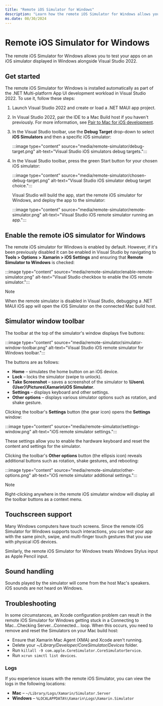 ```yaml
---
title: "Remote iOS Simulator for Windows"
description: "Learn how the remote iOS Simulator for Windows allows you to test your apps on an iOS simulator displayed in Windows alongside Visual Studio 2022."
ms.date: 08/30/2024
---
```


# Remote iOS Simulator for Windows

The remote iOS Simulator for Windows allows you to test your apps on an iOS simulator displayed in Windows alongside Visual Studio 2022.

## Get started

The remote iOS Simulator for Windows is installed automatically as part of the .NET Multi-platform App UI development workload in Visual Studio 2022. To use it, follow these steps:

1. Launch Visual Studio 2022 and create or load a .NET MAUI app project.
1. In Visual Studio 2022, pair the IDE to a Mac Build host if you haven't previously. For more information, see [Pair to Mac for iOS development](pair-to-mac.md).
1. In the Visual Studio toolbar, use the **Debug Target** drop-down to select **iOS Simulators** and then a specific iOS simulator:

    :::image type="content" source="media/remote-simulator/debug-target.png" alt-text="Visual Studio iOS simulators debug targets.":::

1. In the Visual Studio toolbar, press the green Start button for your chosen iOS simulator:

    :::image type="content" source="media/remote-simulator/chosen-debug-target.png" alt-text="Visual Studio iOS simulator debug target choice.":::

    Visual Studio will build the app, start the remote iOS simulator for Windows, and deploy the app to the simulator:

    :::image type="content" source="media/remote-simulator/remote-simulator.png" alt-text="Visual Studio iOS remote simulator running an app.":::

## Enable the remote iOS simulator for Windows

The remote iOS simulator for Windows is enabled by default. However, if it's been previously disabled it can be enabled in Visual Studio by navigating to **Tools > Options > Xamarin > iOS Settings** and ensuring that **Remote Simulator to Windows** is checked:

:::image type="content" source="media/remote-simulator/enable-remote-simulator.png" alt-text="Visual Studio checkbox to enable the iOS remote simulator.":::

> [!NOTE]
> When the remote simulator is disabled in Visual Studio, debugging a .NET MAUI iOS app will open the iOS Simulator on the connected Mac build host.

## Simulator window toolbar

The toolbar at the top of the simulator's window displays five buttons:

:::image type="content" source="media/remote-simulator/simulator-window-toolbar.png" alt-text="Visual Studio iOS remote simulator for Windows toolbar.":::

The buttons are as follows:

- **Home** – simulates the home button on an iOS device.
- **Lock** – locks the simulator (swipe to unlock).
- **Take Screenshot** – saves a screenshot of the simulator to **\Users\\{User}\Pictures\Xamarin\iOS Simulator**.
- **Settings** – displays keyboard and other settings.
- **Other options** – displays various simulator options such as rotation, and shake gesture.

Clicking the toolbar's **Settings** button (the gear icon) opens the **Settings** window:

:::image type="content" source="media/remote-simulator/settings-window.png" alt-text="iOS remote simulator settings.":::

These settings allow you to enable the hardware keyboard and reset the content and settings for the simulator.

Clicking the toolbar's **Other options** button (the ellipsis icon) reveals additional buttons such as rotation, shake gestures, and rebooting:

:::image type="content" source="media/remote-simulator/other-options.png" alt-text="iOS remote simulator additional settings.":::

> [!NOTE]
> Right-clicking anywhere in the remote iOS simulator window will display all the toolbar buttons as a context menu.

## Touchscreen support

Many Windows computers have touch screens. Since the remote iOS Simulator for Windows supports touch interactions, you can test your app with the same pinch, swipe, and multi-finger touch gestures that you use with physical iOS devices.

Similarly, the remote iOS Simulator for Windows treats Windows Stylus input as Apple Pencil input.

## Sound handling

Sounds played by the simulator will come from the host Mac's speakers. iOS sounds are not heard on Windows.

## Troubleshooting

In some circumstances, an Xcode configuration problem can result in the remote iOS Simulator for Windows getting stuck in a Connecting to Mac...Checking Server...Connected... loop. When this occurs, you need to remove and reset the Simulators on your Mac build host:

- Ensure that Xamarin Mac Agent (XMA) and Xcode aren't running.
- Delete your *~/Library/Developer/CoreSimulator/Devices* folder.
- Run `killall -9 com.apple.CoreSimulator.CoreSimulatorService`.
- Run `xcrun simctl list devices`.

### Logs

If you experience issues with the remote iOS Simulator, you can view the logs in the following locations:

- **Mac** – `~/Library/Logs/Xamarin/Simulator.Server`
- **Windows** – `%LOCALAPPDATA%\Xamarin\Logs\Xamarin.Simulator`
